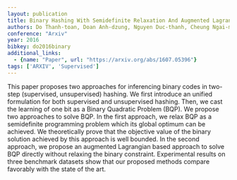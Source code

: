 ```yaml
---
layout: publication
title: Binary Hashing With Semidefinite Relaxation And Augmented Lagrangian
authors: Do Thanh-toan, Doan Anh-dzung, Nguyen Duc-thanh, Cheung Ngai-man
conference: "Arxiv"
year: 2016
bibkey: do2016binary
additional_links:
  - {name: "Paper", url: "https://arxiv.org/abs/1607.05396"}
tags: ['ARXIV', 'Supervised']
---
```

This paper proposes two approaches for inferencing binary codes in two-step (supervised, unsupervised) hashing. We first introduce an unified formulation for both supervised and unsupervised hashing. Then, we cast the learning of one bit as a Binary Quadratic Problem (BQP). We propose two approaches to solve BQP. In the first approach, we relax BQP as a semidefinite programming problem which its global optimum can be achieved. We theoretically prove that the objective value of the binary solution achieved by this approach is well bounded. In the second approach, we propose an augmented Lagrangian based approach to solve BQP directly without relaxing the binary constraint. Experimental results on three benchmark datasets show that our proposed methods compare favorably with the state of the art.
